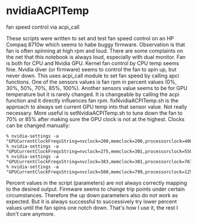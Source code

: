 # nvidiaACPITemp
fan speed control via acpi_call

These scripts were written to set and test fan speed control on an HP Compaq 8710w which seems to habe buggy firmware. Observation is that fan is often spinning at high rpm and loud. There are some complaints on the net that this notebook is always loud, especially with dual monitor. Fan is both for CPU and Nvidia GPU. Kernel fan control by CPU temp seems fine. Nvidia diver (or firmware) seems to control the fan to spin up, but never down.
This uses acpi_call module to set fan speed by calling apci functions. One of the sensors values is fan rpm in percent values (0%, 30%, 50%, 70%, 85%, 100%). Another sensors value seems to be for GPU temperature but it is rarely changed. It is changeable by calling the acpi function and it directly influences fan rpm.
fixNvidiaACPITemp.sh is the approach to always set current GPU temp into that sensor value. Not really necessary.
More useful is setNvidiaACPITemp.sh to tune down the fan to 70% or 85% after making sure the GPU clock is not at the highest.
Clocks can be changed manually:

    % nvidia-settings -a "GPUCurrentClockFreqsString=nvclock=200,memclock=200,processorclock=400"
    % nvidia-settings -a "GPUCurrentClockFreqsString=nvclock=275,memclock=301,processorclock=550"
    % nvidia-settings -a "GPUCurrentClockFreqsString=nvclock=383,memclock=301,processorclock=767"
    % nvidia-settings -a "GPUCurrentClockFreqsString=nvclock=500,memclock=799,processorclock=1250"

Percent values in the script (parameters) are not always correctly mapping to the desired output. Firmware seems to change trip points under certain circumstances. Therefore the up down parameters also do not work as expected. But it is always successful to successively try lower percent values until the fan spins one notch down. That's how I use it, the rest I don't care anymore.
